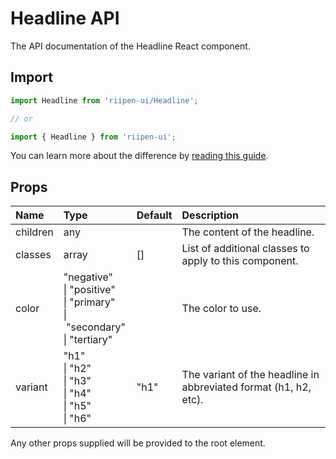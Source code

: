 <!--- This documentation is automatically generated, do not try to edit it. -->

# Headline API

<p class="description">The API documentation of the Headline React component.</p>

## Import

```js
import Headline from 'riipen-ui/Headline';

// or

import { Headline } from 'riipen-ui';
```

You can learn more about the difference by [reading this guide](/guides/bundle-size).

## Props

| Name | Type | Default | Description |
|:-----|:-----|:--------|:------------|
| <span class="prop-name">children</span> | <span class="prop-type">any</span> |  | The content of the headline. |
| <span class="prop-name">classes</span> | <span class="prop-type">array</span> | <span class="prop-default">[]</span> | List of additional classes to apply to this component. |
| <span class="prop-name">color</span> | <span class="prop-type">"negative"<br>&#124;&nbsp;"positive"<br>&#124;&nbsp;"primary"<br>&#124;&nbsp;"secondary"<br>&#124;&nbsp;"tertiary"</span> |  | The color to use. |
| <span class="prop-name">variant</span> | <span class="prop-type">"h1"<br>&#124;&nbsp;"h2"<br>&#124;&nbsp;"h3"<br>&#124;&nbsp;"h4"<br>&#124;&nbsp;"h5"<br>&#124;&nbsp;"h6"</span> | <span class="prop-default">"h1"</span> | The variant of the headline in abbreviated format (h1, h2, etc). |


Any other props supplied will be provided to the root element.
